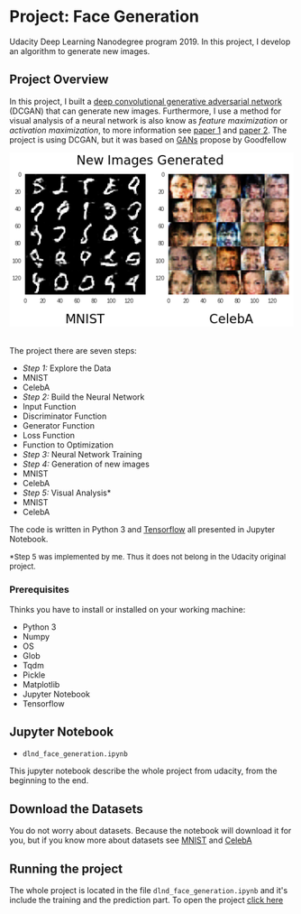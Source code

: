 # Project: Face Generation
Udacity Deep Learning Nanodegree program 2019. In this project, I develop an algorithm to generate new images.

## Project Overview
In this project, I built a [deep convolutional generative adversarial network](https://arxiv.org/pdf/1511.06434.pdf) (DCGAN) that can generate new images. Furthermore, I use a method for visual analysis of a neural network is also know as _feature maximization_ or _activation maximization_, to more information see [paper 1](https://arxiv.org/pdf/1506.06579.pdf) and [paper 2](https://arxiv.org/pdf/1602.03616.pdf). The project is using DCGAN, but it was based on [GANs](https://papers.nips.cc/paper/5423-generative-adversarial-nets.pdf) propose by Goodfellow
<br>
  <center>
    <img src="assets/new_images_generated.png">
  </center>
</br>

The project there are seven steps:
- _Step 1:_ Explore the Data
 - MNIST
 - CelebA
- _Step 2:_ Build the Neural Network
 - Input Function
 - Discriminator Function
 - Generator Function
 - Loss Function
 - Function to Optimization
- _Step 3:_ Neural Network Training
- _Step 4:_ Generation of new images
 - MNIST
 - CelebA
- _Step 5:_ Visual Analysis*
 - MNIST
 - CelebA

The code is written in Python 3 and [Tensorflow](https://www.tensorflow.org/) all presented in Jupyter Notebook.

<font size=2>\*Step 5 was implemented by me. Thus it does not belong in the Udacity original project.</font>

### Prerequisites
Thinks you have to install or installed on your working machine:

- Python 3
- Numpy
- OS
- Glob
- Tqdm
- Pickle
- Matplotlib
- Jupyter Notebook
- Tensorflow

## Jupyter Notebook
- `dlnd_face_generation.ipynb`

This jupyter notebook describe the whole project from udacity, from the beginning to the end.

## Download the Datasets
You do not worry about datasets. Because the notebook will download it for you, but if you know more about datasets see [MNIST](http://yann.lecun.com/exdb/mnist/) and [CelebA](http://mmlab.ie.cuhk.edu.hk/projects/CelebA.html)

## Running the project
The whole project is located in the file `dlnd_face_generation.ipynb` and it's include the training and the prediction part.
To open the project [click here](https://github.com/buzutilucas/face-generation/blob/master/dlnd_face_generation.ipynb)
